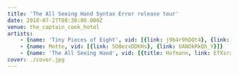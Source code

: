 ```yaml
---
title: 'The All Seeing Hand Syntax Error release tour'
date: 2018-07-27T08:30:00.000Z
venue: the_captain_cook_hotel
artists:
    - {name: 'Tiny Pieces of Eight', vid: [{link: j9b4r9hDQt4}, {link: nwyWt6FCxt8}]}
    - {name: Motte, vid: [{link: 5O8ezvDDKHs}, {link: UANOkRkQh_Y}]}
    - {name: 'The All Seeing Hand', vid: [{title: Hofmann, link: EfXsrxm7xpA}, {title: 'Royal Oil', link: eTq22NM65UE}, {link: oQVxKLrATmo}]}
cover: ./cover.jpg
---
```


